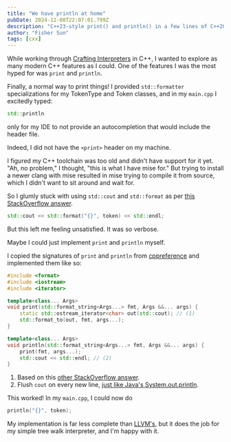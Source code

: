 ```yaml
---
title: "We have println at home"
pubDate: 2024-12-08T22:07:01.799Z
description: "C++23-style print() and println() in a few lines of C++20"
author: "Fisher Sun"
tags: [cxx]
---
```

While working through [Crafting Interpreters](https://craftinginterpreters.com/) in C++, I wanted to explore as many modern C++ features as I could.
One of the features I was the most hyped for was `print` and `println`.

Finally, a normal way to print things! I provided `std::formatter` specializations for my TokenType and Token classes, and in my `main.cpp` I excitedly typed:
```c++
std::println
```
only for my IDE to not provide an autocompletion that would include the header file.

Indeed, I did not have the `<print>` header on my machine.

I figured my C++ toolchain was too old and didn't have support for it yet.
"Ah, no problem," I thought, "this is what I have mise for."
But trying to install a newer clang with mise resulted in mise trying to compile it from source, which I didn't want to sit around and wait for.

So I glumly stuck with using `std::cout` and `std::format` as per [this StackOverflow answer](https://stackoverflow.com/a/65185632/14106506).
```c++
std::cout << std::format("{}", token) << std::endl;
```

But this left me feeling unsatisfied.
It was so verbose.

Maybe I could just implement `print` and `println` myself.

I copied the signatures of `print` and `println` from [cppreference](https://en.cppreference.com/w/cpp/io/print)
and implemented them like so:

```c++
#include <format>
#include <iostream>
#include <iterator>

template<class... Args>
void print(std::format_string<Args...> fmt, Args &&... args) {
    static std::ostream_iterator<char> out(std::cout); // (1)
    std::format_to(out, fmt, args...);
}

template<class... Args>
void println(std::format_string<Args...> fmt, Args &&... args) {
    print(fmt, args...);
    std::cout << std::endl; // (2)
}
```
1. Based on this [other StackOverflow answer](https://stackoverflow.com/a/73357333/14106506).
2. Flush `cout` on every new line, [just like Java's System.out.println](https://stackoverflow.com/a/7166357/14106506). 

This worked! In my `main.cpp`, I could now do
```c++
println("{}", token);
```

My implementation is far less complete than [LLVM's](https://github.com/llvm/llvm-project/blob/eff0d8103c5e0db938550dd6e18230ea8ed9ff4b/libcxx/include/print), but it does the job for my simple tree walk interpreter,
and I'm happy with it.

